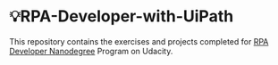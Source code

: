 # 💡RPA-Developer-with-UiPath

This repository contains the exercises and projects completed for [RPA Developer Nanodegree](https://www.udacity.com/course/rpa-developer-nanodegree--nd340) Program on Udacity.
